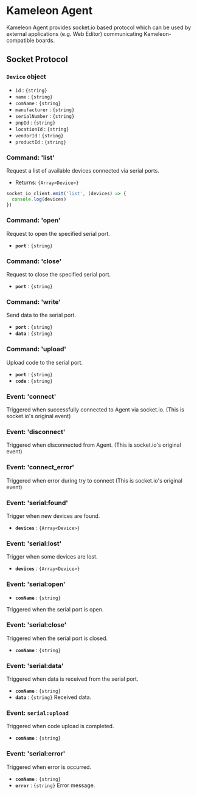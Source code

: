 # Kameleon Agent

Kameleon Agent provides socket.io based protocol which can be used by external applications (e.g. Web Editor) communicating Kameleon-compatible boards.

## Socket Protocol

### `Device` object

* `id` : `{string}`
* `name` : `{string}`
* `comName` : `{string}`
* `manufacturer` : `{string}`
* `serialNumber` : `{string}`
* `pnpId` : `{string}`
* `locationId` : `{string}`
* `vendorId` : `{string}`
* `productId` : `{string}`

### Command: 'list'

Request a list of available devices connected via serial ports.

* Returns: `{Array<Device>}`

```js
socket_io_client.emit('list', (devices) => {
  console.log(devices)
})
```

### Command: 'open'

Request to open the specified serial port.

* __`port`__ : `{string}`

### Command: 'close'

Request to close the specified serial port.

* __`port`__ : `{string}`

### Command: 'write'

Send data to the serial port.

* __`port`__ : `{string}`
* __`data`__ : `{string}`

### Command: 'upload'

Upload code to the serial port.

* __`port`__ : `{string}`
* __`code`__ : `{string}`

### Event: 'connect'

Triggered when successfully connected to Agent via socket.io. (This is socket.io's original event)

### Event: 'disconnect'

Triggered when disconnected from Agent. (This is socket.io's original event)

### Event: 'connect_error'

Triggered when error during try to connect (This is socket.io's original event)

### Event: 'serial:found'

Trigger when new devices are found.

* __`devices`__ : `{Array<Device>}`

### Event: 'serial:lost'

Trigger when some devices are lost.

* __`devices`__ : `{Array<Device>}`

### Event: 'serial:open'

* __`comName`__ : `{string}`

Triggered when the serial port is open.

### Event: 'serial:close'

Triggered when the serial port is closed.

* __`comName`__ : `{string}`

### Event: 'serial:data'

Triggered when data is received from the serial port.

* __`comName`__ : `{string}`
* __`data`__ : `{string}` Received data.

### Event: `serial:upload`

Triggered when code upload is completed.

* __`comName`__ : `{string}`

### Event: 'serial:error'

Triggered when error is occurred.

* __`comName`__ : `{string}`
* __`error`__ : `{string}` Error message.
